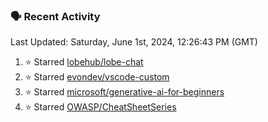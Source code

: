 ### 🗣 Recent Activity

<!--RECENT_ACTIVITY:last_update-->
Last Updated: Saturday, June 1st, 2024, 12:26:43 PM (GMT)
<!--RECENT_ACTIVITY:last_update_end-->
<!--RECENT_ACTIVITY:start-->
1. ⭐ Starred [lobehub/lobe-chat](https://github.com/lobehub/lobe-chat)<br>
2. ⭐ Starred [evondev/vscode-custom](https://github.com/evondev/vscode-custom)<br>
3. ⭐ Starred [microsoft/generative-ai-for-beginners](https://github.com/microsoft/generative-ai-for-beginners)<br>
4. ⭐ Starred [OWASP/CheatSheetSeries](https://github.com/OWASP/CheatSheetSeries)<br>
<!--RECENT_ACTIVITY:end-->
